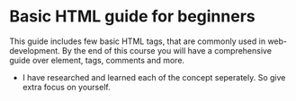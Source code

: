 # Basic HTML guide for beginners

This guide includes few basic HTML tags, that are commonly used in web-development. By the end of this course you will have a comprehensive guide over element, tags, comments and more.

- I have researched and learned each of the concept seperately. So give extra focus on yourself.